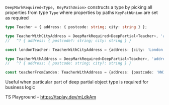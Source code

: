 `DeepMarkRequired<Type, KeyPathUnion>` constructs a type by picking all properties from type `Type` where
  properties by paths `KeyPathUnion` are set as required

```ts
type Teacher = { address: { postcode: string; city: string } };

type TeacherWithCityAddress = DeepMarkRequired<DeepPartial<Teacher>, 'address' | 'address.city'>;
//   ^? { address: { postcode?: string; city: string } }

const londonTeacher: TeacherWithCityAddress = {address: {city: 'London'}};

type TeacherWithAddress = DeepMarkRequired<DeepPartial<Teacher>, 'address' | 'address.postcode'>;
//   ^? { address: { postcode: string; city?: string } }

const teacherFromCamden: TeacherWithAddress = {address: {postcode: 'NW1'}}
```

Useful when particular part of deep partial object type is required for business logic

TS Playground – https://tsplay.dev/mLdkAm
